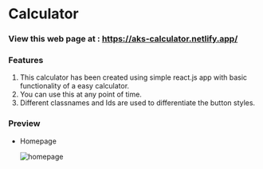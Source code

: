 # Calculator

### View this web page at : https://aks-calculator.netlify.app/

### Features

1. This calculator has been created using simple react.js app with basic functionality of a easy calculator.
2. You can use this at any point of time.
3. Different classnames and Ids are used to differentiate the button styles.

### Preview 
* Homepage

  ![homepage](/img/homepage.png)
